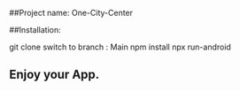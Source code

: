 

##Project name: One-City-Center


##Installation:

git clone
switch to branch : Main
npm install
npx run-android

## Enjoy your App.
